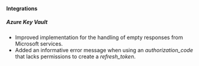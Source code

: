 
#### Integrations
##### Azure Key Vault
- Improved implementation for the handling of empty responses from Microsoft services.
- Added an informative error message when using an *authorization_code* that lacks permissions to create a *refresh_token*. 
